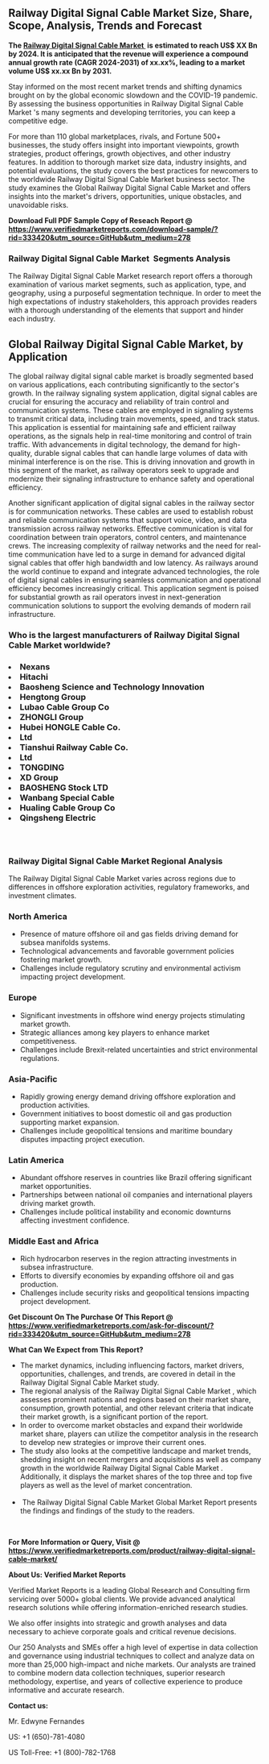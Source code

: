 <h2><strong>Railway Digital Signal Cable Market Size, Share, Scope, Analysis, Trends and Forecast</strong></h2><p><strong>The&nbsp;<a href="https://www.verifiedmarketreports.com/download-sample/?rid=333420&utm_source=GitHub&utm_medium=278" target="_blank">Railway Digital Signal Cable Market </a>&nbsp;is estimated to reach US$ XX Bn by 2024. It is anticipated that the revenue will experience a compound annual growth rate (CAGR 2024-2031) of xx.xx%, leading to a market volume US$ xx.xx Bn by 2031.</strong></p><p>Stay informed on the most recent market trends and shifting dynamics brought on by the global economic slowdown and the COVID-19 pandemic. By assessing the business opportunities in Railway Digital Signal Cable Market 's many segments and developing territories, you can keep a competitive edge.</p><p>For more than 110 global marketplaces, rivals, and Fortune 500+ businesses, the study offers insight into important viewpoints, growth strategies, product offerings, growth objectives, and other industry features. In addition to thorough market size data, industry insights, and potential evaluations, the study covers the best practices for newcomers to the worldwide Railway Digital Signal Cable Market business sector. The study examines the Global Railway Digital Signal Cable Market and offers insights into the market's drivers, opportunities, unique obstacles, and unavoidable risks.</p><p id="" class=""><strong>Download Full PDF Sample Copy of Reseach Report @ <a href="https://www.verifiedmarketreports.com/download-sample/?rid=333420&utm_source=GitHub&utm_medium=278" target="_blank">https://www.verifiedmarketreports.com/download-sample/?rid=333420&utm_source=GitHub&utm_medium=278</a></strong></p><h3>Railway Digital Signal Cable Market &nbsp;Segments Analysis</h3><p>The Railway Digital Signal Cable Market research report offers a thorough examination of various market segments, such as application, type, and geography, using a purposeful segmentation technique. In order to meet the high expectations of industry stakeholders, this approach provides readers with a thorough understanding of the elements that support and hinder each industry.<br /> <h2>Global Railway Digital Signal Cable Market, by Application</h2><p>The global railway digital signal cable market is broadly segmented based on various applications, each contributing significantly to the sector's growth. In the railway signaling system application, digital signal cables are crucial for ensuring the accuracy and reliability of train control and communication systems. These cables are employed in signaling systems to transmit critical data, including train movements, speed, and track status. This application is essential for maintaining safe and efficient railway operations, as the signals help in real-time monitoring and control of train traffic. With advancements in digital technology, the demand for high-quality, durable signal cables that can handle large volumes of data with minimal interference is on the rise. This is driving innovation and growth in this segment of the market, as railway operators seek to upgrade and modernize their signaling infrastructure to enhance safety and operational efficiency.</p><p>Another significant application of digital signal cables in the railway sector is for communication networks. These cables are used to establish robust and reliable communication systems that support voice, video, and data transmission across railway networks. Effective communication is vital for coordination between train operators, control centers, and maintenance crews. The increasing complexity of railway networks and the need for real-time communication have led to a surge in demand for advanced digital signal cables that offer high bandwidth and low latency. As railways around the world continue to expand and integrate advanced technologies, the role of digital signal cables in ensuring seamless communication and operational efficiency becomes increasingly critical. This application segment is poised for substantial growth as rail operators invest in next-generation communication solutions to support the evolving demands of modern rail infrastructure.</p></p><h3 id="" class="">Who is the largest manufacturers of&nbsp;Railway Digital Signal Cable Market worldwide?</h3><h3 class=""></Li><Li>Nexans</Li><Li> Hitachi</Li><Li> Baosheng Science and Technology Innovation</Li><Li> Hengtong Group</Li><Li> Lubao Cable Group Co</Li><Li> ZHONGLI Group</Li><Li> Hubei HONGLE Cable Co.</Li><Li> Ltd</Li><Li> Tianshui Railway Cable Co.</Li><Li>Ltd</Li><Li> TONGDING</Li><Li> XD Group</Li><Li> BAOSHENG Stock LTD</Li><Li> Wanbang Special Cable</Li><Li> Hualing Cable Group Co</Li><Li> Qingsheng Electric</h3><h3 id="" class="">&nbsp;</h3><h3 id="" class="">Railway Digital Signal Cable Market Regional Analysis</h3><p id="" class="">The Railway Digital Signal Cable Market varies across regions due to differences in offshore exploration activities, regulatory frameworks, and investment climates.</p><h3 id="" class="">North America</h3><ul><li>Presence of mature offshore oil and gas fields driving demand for subsea manifolds systems.</li><li>Technological advancements and favorable government policies fostering market growth.</li><li>Challenges include regulatory scrutiny and environmental activism impacting project development.</li></ul><h3 id="" class="">Europe</h3><ul><li>Significant investments in offshore wind energy projects stimulating market growth.</li><li>Strategic alliances among key players to enhance market competitiveness.</li><li>Challenges include Brexit-related uncertainties and strict environmental regulations.</li></ul><h3 id="" class="">Asia-Pacific</h3><ul><li>Rapidly growing energy demand driving offshore exploration and production activities.</li><li>Government initiatives to boost domestic oil and gas production supporting market expansion.</li><li>Challenges include geopolitical tensions and maritime boundary disputes impacting project execution.</li></ul><h3 id="" class="">Latin America</h3><ul><li>Abundant offshore reserves in countries like Brazil offering significant market opportunities.</li><li>Partnerships between national oil companies and international players driving market growth.</li><li>Challenges include political instability and economic downturns affecting investment confidence.</li></ul><h3 id="" class="">Middle East and Africa</h3><ul><li>Rich hydrocarbon reserves in the region attracting investments in subsea infrastructure.</li><li>Efforts to diversify economies by expanding offshore oil and gas production.</li><li>Challenges include security risks and geopolitical tensions impacting project development.</li></ul><p id="" class=""><strong>Get Discount On The Purchase Of This Report @ <a href="https://www.verifiedmarketreports.com/ask-for-discount/?rid=333420&utm_source=GitHub&utm_medium=278" target="_blank">https://www.verifiedmarketreports.com/ask-for-discount/?rid=333420&utm_source=GitHub&utm_medium=278</a></strong></p><p><strong>What Can We Expect from This Report?</strong></p><ul><li>The market dynamics, including influencing factors, market drivers, opportunities, challenges, and trends, are covered in detail in the Railway Digital Signal Cable Market study.<br /> </li><li>The regional analysis of the Railway Digital Signal Cable Market , which assesses prominent nations and regions based on their market share, consumption, growth potential, and other relevant criteria that indicate their market growth, is a significant portion of the report.<br /> </li><li>In order to overcome market obstacles and expand their worldwide market share, players can utilize the competitor analysis in the research to develop new strategies or improve their current ones.<br /> </li><li>The study also looks at the competitive landscape and market trends, shedding insight on recent mergers and acquisitions as well as company growth in the worldwide Railway Digital Signal Cable Market . Additionally, it displays the market shares of the top three and top five players as well as the level of market concentration.<br /><br /></li><li>&nbsp;The Railway Digital Signal Cable Market Global Market Report presents the findings and findings of the study to the readers.</li></ul><p id="" class="">&nbsp;</p><p id="" class=""><strong>For More Information or Query, Visit @ <a href="https://www.verifiedmarketreports.com/product/railway-digital-signal-cable-market/" target="_blank">https://www.verifiedmarketreports.com/product/railway-digital-signal-cable-market/</a></strong></p><p id="" class=""><strong>About Us: Verified Market Reports</strong></p><p id="" class="">Verified Market Reports is a leading Global Research and Consulting firm servicing over 5000+ global clients. We provide advanced analytical research solutions while offering information-enriched research studies.</p><p id="" class="">We also offer insights into strategic and growth analyses and data necessary to achieve corporate goals and critical revenue decisions.</p><p id="" class="">Our 250 Analysts and SMEs offer a high level of expertise in data collection and governance using industrial techniques to collect and analyze data on more than 25,000 high-impact and niche markets. Our analysts are trained to combine modern data collection techniques, superior research methodology, expertise, and years of collective experience to produce informative and accurate research.</p><p id="" class=""><strong>Contact us:</strong></p><p id="" class="">Mr. Edwyne Fernandes</p><p id="" class="">US: +1 (650)-781-4080</p><p id="" class="">US Toll-Free: +1 (800)-782-1768</p>
